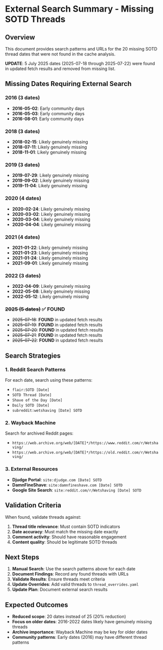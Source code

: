 # External Search Summary - Missing SOTD Threads

## Overview
This document provides search patterns and URLs for the 20 missing SOTD thread dates that were not found in the cache analysis.

**UPDATE**: 5 July 2025 dates (2025-07-18 through 2025-07-22) were found in updated fetch results and removed from missing list.

## Missing Dates Requiring External Search

### 2016 (3 dates)
- **2016-05-02**: Early community days
- **2016-05-03**: Early community days  
- **2016-08-01**: Early community days

### 2018 (3 dates)
- **2018-02-15**: Likely genuinely missing
- **2018-07-11**: Likely genuinely missing
- **2018-11-01**: Likely genuinely missing

### 2019 (3 dates)
- **2019-07-29**: Likely genuinely missing
- **2019-09-02**: Likely genuinely missing
- **2019-11-04**: Likely genuinely missing

### 2020 (4 dates)
- **2020-02-24**: Likely genuinely missing
- **2020-03-02**: Likely genuinely missing
- **2020-03-04**: Likely genuinely missing
- **2020-04-04**: Likely genuinely missing

### 2021 (4 dates)
- **2021-01-22**: Likely genuinely missing
- **2021-01-23**: Likely genuinely missing
- **2021-01-24**: Likely genuinely missing
- **2021-09-01**: Likely genuinely missing

### 2022 (3 dates)
- **2022-04-09**: Likely genuinely missing
- **2022-05-08**: Likely genuinely missing
- **2022-05-12**: Likely genuinely missing

### ~~2025 (5 dates)~~ ✅ **FOUND**
- ~~2025-07-18~~: **FOUND** in updated fetch results
- ~~2025-07-19~~: **FOUND** in updated fetch results  
- ~~2025-07-20~~: **FOUND** in updated fetch results
- ~~2025-07-21~~: **FOUND** in updated fetch results
- ~~2025-07-22~~: **FOUND** in updated fetch results

## Search Strategies

### 1. Reddit Search Patterns
For each date, search using these patterns:
- `flair:SOTD [Date]`
- `SOTD Thread [Date]`
- `Shave of the Day [Date]`
- `Daily SOTD [Date]`
- `subreddit:wetshaving [Date] SOTD`

### 2. Wayback Machine
Search for archived Reddit pages:
- `https://web.archive.org/web/[DATE]*/https://www.reddit.com/r/Wetshaving/`
- `https://web.archive.org/web/[DATE]*/https://old.reddit.com/r/Wetshaving/`

### 3. External Resources
- **Djudge Portal**: `site:djudge.com [Date] SOTD`
- **DamnFineShave**: `site:damnfineshave.com [Date] SOTD`
- **Google Site Search**: `site:reddit.com/r/Wetshaving [Date] SOTD`

## Validation Criteria
When found, validate threads against:
1. **Thread title relevance**: Must contain SOTD indicators
2. **Date accuracy**: Must match the missing date exactly
3. **Comment activity**: Should have reasonable engagement
4. **Content quality**: Should be legitimate SOTD threads

## Next Steps
1. **Manual Search**: Use the search patterns above for each date
2. **Document Findings**: Record any found threads with URLs
3. **Validate Results**: Ensure threads meet criteria
4. **Update Overrides**: Add valid threads to `thread_overrides.yaml`
5. **Update Plan**: Document external search results

## Expected Outcomes
- **Reduced scope**: 20 dates instead of 25 (20% reduction)
- **Focus on older dates**: 2016-2022 dates likely have genuinely missing threads
- **Archive importance**: Wayback Machine may be key for older dates
- **Community patterns**: Early dates (2016) may have different thread patterns 
